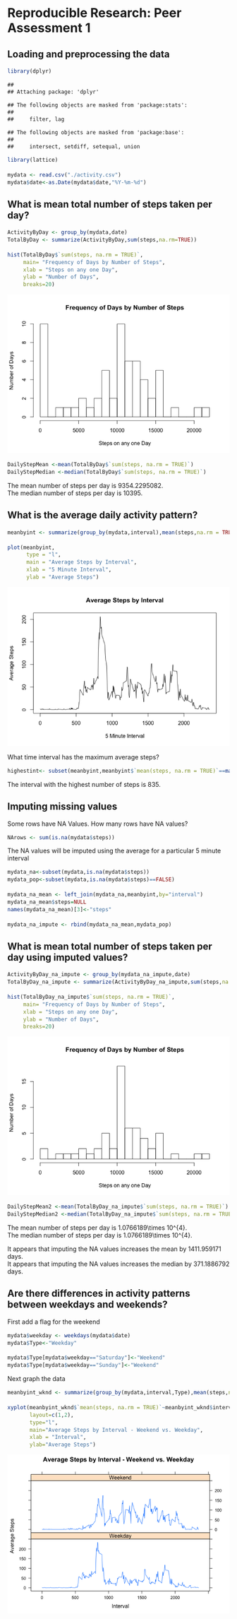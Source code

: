 # Reproducible Research: Peer Assessment 1



## Loading and preprocessing the data

```r
library(dplyr)
```

```
## 
## Attaching package: 'dplyr'
```

```
## The following objects are masked from 'package:stats':
## 
##     filter, lag
```

```
## The following objects are masked from 'package:base':
## 
##     intersect, setdiff, setequal, union
```

```r
library(lattice)

mydata <- read.csv("./activity.csv")
mydata$date<-as.Date(mydata$date,"%Y-%m-%d")
```

## What is mean total number of steps taken per day?


```r
ActivityByDay <- group_by(mydata,date)
TotalByDay <- summarize(ActivityByDay,sum(steps,na.rm=TRUE))

hist(TotalByDay$`sum(steps, na.rm = TRUE)`,
     main= "Frequency of Days by Number of Steps",
     xlab = "Steps on any one Day",
     ylab = "Number of Days",
     breaks=20)
```

![](PA1_template_files/figure-html/unnamed-chunk-2-1.png)<!-- -->

```r
DailyStepMean <-mean(TotalByDay$`sum(steps, na.rm = TRUE)`)
DailyStepMedian <-median(TotalByDay$`sum(steps, na.rm = TRUE)`)
```
The mean number of steps per day is 9354.2295082.  
The median number of steps per day is 10395.

## What is the average daily activity pattern?


```r
meanbyint <- summarize(group_by(mydata,interval),mean(steps,na.rm = TRUE))

plot(meanbyint,
      type = "l",
      main = "Average Steps by Interval",
      xlab = "5 Minute Interval",
      ylab = "Average Steps")
```

![](PA1_template_files/figure-html/unnamed-chunk-3-1.png)<!-- -->

What time interval has the maximum average steps?


```r
highestint<- subset(meanbyint,meanbyint$`mean(steps, na.rm = TRUE)`==max(meanbyint$`mean(steps, na.rm = TRUE)`))
```

The interval with the highest number of steps is 835.  

## Imputing missing values

Some rows have NA Values.
How many rows have NA values?

```r
NArows <- sum(is.na(mydata$steps))
```

The NA values will be imputed using the average for a particular 5 minute interval


```r
mydata_na<-subset(mydata,is.na(mydata$steps))
mydata_pop<-subset(mydata,is.na(mydata$steps)==FALSE)

mydata_na_mean <- left_join(mydata_na,meanbyint,by="interval")
mydata_na_mean$steps=NULL
names(mydata_na_mean)[3]<-"steps"

mydata_na_impute <- rbind(mydata_na_mean,mydata_pop)
```
## What is mean total number of steps taken per day using imputed values?


```r
ActivityByDay_na_impute <- group_by(mydata_na_impute,date)
TotalByDay_na_impute <- summarize(ActivityByDay_na_impute,sum(steps,na.rm=TRUE))

hist(TotalByDay_na_impute$`sum(steps, na.rm = TRUE)`,
     main= "Frequency of Days by Number of Steps",
     xlab = "Steps on any one Day",
     ylab = "Number of Days",
     breaks=20)
```

![](PA1_template_files/figure-html/unnamed-chunk-7-1.png)<!-- -->

```r
DailyStepMean2 <-mean(TotalByDay_na_impute$`sum(steps, na.rm = TRUE)`)
DailyStepMedian2 <-median(TotalByDay_na_impute$`sum(steps, na.rm = TRUE)`)
```
The mean number of steps per day is 1.0766189\times 10^{4}.  
The median number of steps per day is 1.0766189\times 10^{4}.

It appears that imputing the NA values increases the mean by 1411.959171 days.  
It appears that imputing the NA values increases the median by 371.1886792 days.  

## Are there differences in activity patterns between weekdays and weekends?

First add a flag for the weekend

```r
mydata$weekday <- weekdays(mydata$date)
mydata$Type<-"Weekday"

mydata$Type[mydata$weekday=="Saturday"]<-"Weekend"
mydata$Type[mydata$weekday=="Sunday"]<-"Weekend"
```

Next graph the data


```r
meanbyint_wknd <- summarize(group_by(mydata,interval,Type),mean(steps,na.rm = TRUE))

xyplot(meanbyint_wknd$`mean(steps, na.rm = TRUE)`~meanbyint_wknd$interval|meanbyint_wknd$Type,
       layout=c(1,2),
       type="l",
       main="Average Steps by Interval - Weekend vs. Weekday",
       xlab = "Interval",
       ylab="Average Steps")
```

![](PA1_template_files/figure-html/unnamed-chunk-9-1.png)<!-- -->
